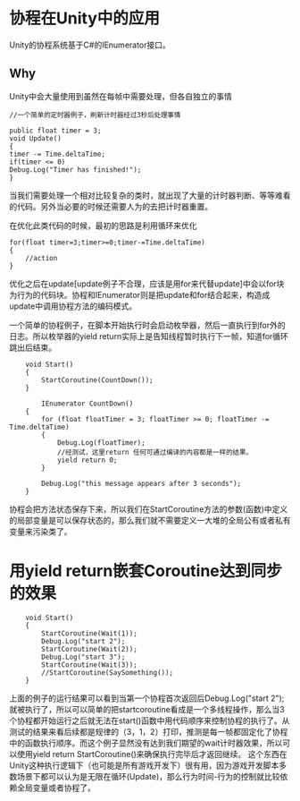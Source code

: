 # 协程在Unity中的应用

Unity的协程系统基于C#的IEnumerator接口。

## Why
Unity中会大量使用到虽然在每帧中需要处理，但各自独立的事情
```
//一个简单的定时器例子，刷新计时器经过3秒后处理事情

public float timer = 3;
void Update()
{
timer -= Time.deltaTime;
if(timer <= 0)
Debug.Log("Timer has finished!");
}
```

当我们需要处理一个相对比较复杂的类时，就出现了大量的计时器判断、等等难看的代码。另外当必要的时候还需要人为的去把计时器重置。

在优化此类代码的时候，最初的思路是利用循环来优化

```
for(float timer=3;timer>=0;timer-=Time.deltaTime)
{
    //action
}
```
优化之后在update[update例子不合理，应该是用for来代替update]中会以for块为行为的代码块。协程和IEnumerator则是把update和for结合起来，构造成update中调用协程方法的编码模式。


一个简单的协程例子，在脚本开始执行时会启动枚举器，然后一直执行到for外的日志。所以枚举器的yield return实际上是告知线程暂时执行下一帧，知道for循环跳出后结束。
```
    void Start()
    {
        StartCoroutine(CountDown());
    }

        IEnumerator CountDown()
    {
        for (float floatTimer = 3; floatTimer >= 0; floatTimer -= Time.deltaTime)
        {
            Debug.Log(floatTimer);
            //经测试，这里return 任何可通过编译的内容都是一样的结果。
            yield return 0;
        }

        Debug.Log("this message appears after 3 seconds");
    }
```

协程会把方法状态保存下来，所以我们在StartCoroutine方法的参数(函数)中定义的局部变量是可以保存状态的，那么我们就不需要定义一大堆的全局公有或者私有变量来污染类了。


# 用yield return嵌套Coroutine达到同步的效果
```
    void Start()
    {
        StartCoroutine(Wait(1));
        Debug.Log("start 2");
        StartCoroutine(Wait(2));
        Debug.Log("start 3");
        StartCoroutine(Wait(3));
        //StartCoroutine(SaySomething());
    }
```
上面的例子的运行结果可以看到当第一个协程首次返回后Debug.Log("start 2");就被执行了，所以可以简单的把startcoroutine看成是一个多线程操作，那么当3个协程都开始运行之后就无法在start()函数中用代码顺序来控制协程的执行了。从测试的结果来看后续都是规律的（3，1，2）打印，推测是每一帧都固定化了协程中的函数执行顺序。而这个例子显然没有达到我们期望的wait计时器效果，所以可以使用yield return StartCoroutine()来确保执行完毕后才返回继续。
这个东西在Unity这种执行逻辑下（也可能是所有游戏开发下）很有用，因为游戏开发脚本多数场景下都可以认为是无限在循环(Update)，那么行为时间-行为的控制就比较依赖全局变量或者协程了。